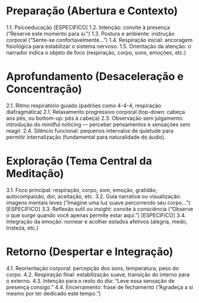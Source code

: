 # Preparação (Abertura e Contexto)

1.1. Psicoeducação [ESPECIFICO]
1.2. Intenção: convite à presença (“Reserve este momento para si.”)
1.3. Postura e ambiente: instrução corporal (“Sente-se confortavelmente…”)
1.4. Respiração inicial: ancoragem fisiológica para estabilizar o sistema nervoso.
1.5. Orientação da atenção: o narrador indica o objeto de foco (respiração, corpo, sons, emoções, etc.)

# Aprofundamento (Desaceleração e Concentração)

2.1. Ritmo respiratório guiado (padrões como 4-4-4, respiração diafragmática)
2.1. Relaxamento progressivo corporal (top-down: cabeça aos pés, ou bottom-up: pés à cabeça)
2.3. Observação sem julgamento: introdução do mindful noticing — perceber pensamentos e sensações sem reagir.
2.4. Silêncio funcional: pequenos intervalos de quietude para permitir internalização (fundamental para naturalidade do áudio).

# Exploração (Tema Central da Meditação)

3.1. Foco principal: respiração, corpo, som, emoção, gratidão, autocompaixão, dor, aceitação, etc.
3.2. Guia narrativa ou visualização: imagens mentais leves (“Imagine uma luz suave percorrendo seu corpo…”) [ESPECIFICO]
3.3. Reflexão sutil ou insight: convite à consciência (“Observe o que surge quando você apenas permite estar aqui.”) [ESPECIFICO]
3.4. Integração da emoção: nomear e acolher estados afetivos (alegria, medo, tristeza, etc.)

# Retorno (Despertar e Integração)

4.1. Reorientação corporal: percepção dos sons, temperatura, peso do corpo.
4.2. Respiração final: estabilização suave, transição do interno para o externo.
4.3. Intenção para o resto do dia: “Leve essa sensação de presença consigo.”
4.4. Encerramento: frase de fechamento (“Agradeça a si mesmo por ter dedicado este tempo.”)
